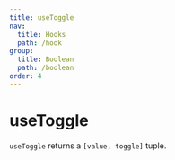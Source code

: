 ```yaml
---
title: useToggle
nav:
  title: Hooks
  path: /hook
group:
  title: Boolean
  path: /boolean
order: 4
---
```


# useToggle

`useToggle` returns a `[value, toggle]` tuple.